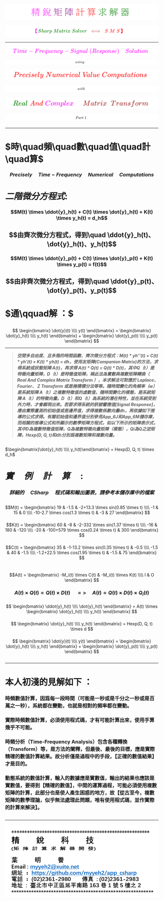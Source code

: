 <!--     範例 App_48 儲存庫      -->

### 
<!--                 
# \[{  \color{Fuchsia}精\;銳\; \color{Purple}矩\;陣\;  \color{Red}計\;算\; \color{Green} 求\;解\;器  }\] 
-->  
![](Images/11-10-01.png) 


<!--         
#### \[{  \color{Fuchsia} 【 \color{Green}  Sharp \; Matrix \; Solver \;  \color{Brown} \iff  \;  \color{Red} S\;M\;S】 }\]  
-->  
![](Images/11-10-02.png)  

---

<!--   
## \[{ \color{Fuchsia} Time-Frequency-Signal \;(Response) \quad Solution  }\] 
-->
![](Images/11-30-01.png)    

 
<!--     ##### \[ using \]   -->
![](Images/11-30-07.png)   


<!--   
## \[  \color{Red} Precisely \; Numerical \; Value \; Computations  \]  
-->  
![](Images/11-30-02.png) 

  
<!--     ##### \[ with \]   -->   
![](Images/11-30-08.png) 

<!--   
## \[{ \color{Green} Real \; \color{Red} And \; \color{magenta} Complex \quad \; \color{Brown} Matrix \;\; Transform  }\] 
-->
![](Images/11-30-03.png)  

  
<!--         ##### \[ Part \; 1 \]    -->   
![](Images/11-30-09.png)   

####

---  

# $時\quad頻\quad數\quad值\quad計\quad算$   

### $$Precisely \quad Time-Frequency \quad Numerical \quad Computations$$  

#  $二階微分方程式 :$

### $$M(t) \times \ddot{y}_h(t) + C(t) \times \dot{y}_h(t) + K(t) \times y_h(t) = d_h$$  

## $$由齊次微分方程式，得到\quad \ddot{y}_h(t)、\dot{y}_h(t)、y_h(t)$$  

### $$M(t) \times \ddot{y}_p(t) + C(t) \times \dot{y}_p(t) + K(t) \times y_p(t) = f(t)$$  

## $$由非齊次微分方程式，得到\quad \ddot{y}_p(t)、\dot{y}_p(t)、y_p(t)$$   

# $通\qquad解 ：$ 

## 
$$
\begin{bmatrix}
\dot{y}(t) \\\\ y(t)
\end{bmatrix} =
\begin{bmatrix}
\dot{y}_h(t) \\\\ y_h(t)
\end{bmatrix} + 
\begin{bmatrix}
\dot{y}_p(t) \\\\ y_p(t)
\end{bmatrix}
$$

---  

>  ***空間多自由度、且多階的時間函數、齊次微分方程式：M(t) * yh''(t) + C(t) * yh'(t) + K(t) * yh(t) = dh，使用友矩陣(Companion Matrix)的方法，求得系統或狀態矩陣 A(t)，再求得 A(t) * Q(t) = Q(t) * D(t)，其中Q（t）是特徵向量矩陣，D（t）是特徵值矩陣，稱此法為實數與複數矩陣轉換（ Real And Complex Matrix Transform ），本求解法可對應於 Laplace、 Fourier、 Z Transform 或是捲積積分法等等。隨時間變化的角頻率（w）是系統矩陣 A（t）之複數特徵值的虛數值，隨時間變化的模態，是系統矩陣 A（t）的特徵向量。D（t）和Q（t）為系統的潛在特性，並在系統受到外力時，才會顯現出來。若要求得系統的訊號響應值[Signal Response]，應由實際量測的初始值或是邊界值，求得複數係數向量dh，再依據如下推導的公式求得。有關初始值和邊界值分別參見App_6J和App_6M儲存庫，而相關的推導公式和所顯示的數學矩陣方程式，如以下所示的矩陣表示式，其中D為複數特徵值矩陣，Q為複數特徵向量矩陣（模態），Qi為Q之逆矩陣，Hexp(D, Q, t)和dh分別爲複數矩陣和複數向量。***   

## 

$\begin{bmatrix}\dot{y}_h(t) \\\\ y_h(t)\end{bmatrix} =  Hexp(D, Q, t) \times d_h$

#  $實 \quad 例 \quad 計 \quad 算 \quad :$

### $$詳細的\quad CSharp \quad 程式碼和輸出圖表，請參考本儲存庫中的檔案$$ 

##

$$M(t) = 
\begin{bmatrix}
19 & -1.5 & -2+13.3 \times sin(0.85 \times t) \\\\ 
-1 & 15 & 0 \\\\ 
-10-2.7 \times cos(1.3 \times t) & -3 & 27  
\end{bmatrix}
$$  
 
###

$$K(t) = 
\begin{bmatrix}
60 & -8 & -2-332 \times sin(1.37 \times t) \\\\ 
-16 & 180 & -120 \\\\ 
-20 & -100+579 \times cos(0.24 \times t) & 300 
\end{bmatrix}
$$  

###

$$C(t) = 
\begin{bmatrix}
35 & -1-13.2 \times sin(0.35 \times t) & -0.5 \\\\ 
-1.5 & 40 & -1.5 \\\\ 
-1.2+22.5 \times cos(1.95 \times t) & -1.5 & 75 
\end{bmatrix}
$$  

#    

$$A(t) = 
\begin{bmatrix} 
-M_i(t) \times C(t) & -M_i(t) \times K(t) \\\\ I & O 
\end{bmatrix}
$$

###  $$A(t) \times Q(t) = Q(t) \times D(t) \quad  => \quad A(t) = Q(t) \times D(t) \times Q_i(t)$$  

### 

$$
\begin{bmatrix} 
\ddot{y}_h(t) \\\\ \dot{y}_h(t) 
\end{bmatrix} = A(t) \times 
\begin{bmatrix} 
\dot{y}_h(t) \\\\ y_h(t) 
\end{bmatrix}
$$

### 

$$
\begin{bmatrix} 
\dot{y}_h(t) \\\\ y_h(t) 
\end{bmatrix} = Hexp(D, Q, t)  \times d
$$

### 

$$
\begin{bmatrix}
\dot{y}(t) \\\\ y(t) 
\end{bmatrix} = 
\begin{bmatrix} 
\dot{y}_h(t) \\\\ y_h(t) 
\end{bmatrix} + 
\begin{bmatrix} 
\dot{y}_p(t) \\\\ y_p(t) 
\end{bmatrix}
$$

##  

--- 

# 本人初淺的見解如下 ： 

### **時頻數值計算，因爲每一段時間（可能是一秒或是千分之一秒或是百萬之一秒），系統都在變動，也就是相對的頻率都在變動。** 

### **實際時頻數值計算，必須使用程式碼，才有可能計算出來，使用手算幾乎不可能。**  

### **時頻分析（Time-Frequency Analysis）包含各種轉換（Transform）等，是方法的闡釋，但最後、最後的目標，應是實際精確的數值計算結果。故分析僅是過程中的手段，【正確的數值結果】才是目的。**

###  **動態系統的數值計算，輸入的數據應是實數值，輸出的結果也應該是實數值，要得到【精確的數值】，中間的運算過程，可能必須使用複數矩陣的計算，此部分也是使人產生困惑的地方，故【從古至今，複數矩陣的數學理論，似乎無法處理此問題，唯有使用程式碼，並作實際的計算來解決】。** 

##

---  

![](Images/name_card.png)  

##
##
